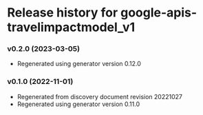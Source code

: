 # Release history for google-apis-travelimpactmodel_v1

### v0.2.0 (2023-03-05)

* Regenerated using generator version 0.12.0

### v0.1.0 (2022-11-01)

* Regenerated from discovery document revision 20221027
* Regenerated using generator version 0.11.0

